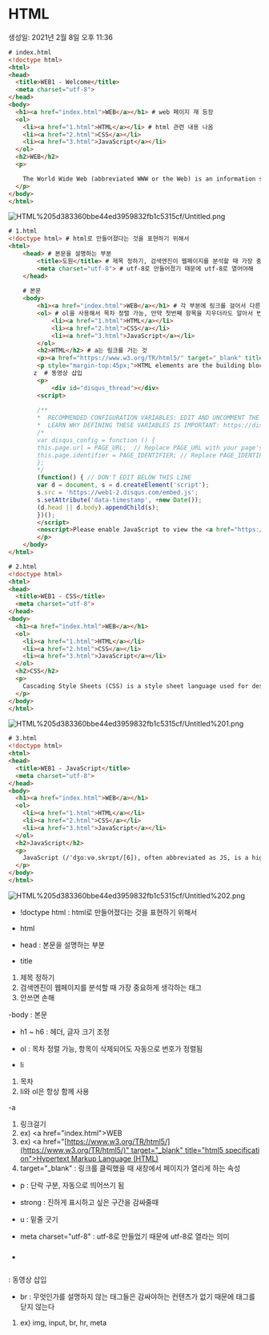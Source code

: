 # HTML

생성일: 2021년 2월 8일 오후 11:36

```html
# index.html
<!doctype html>
<html>
<head>
  <title>WEB1 - Welcome</title>
  <meta charset="utf-8">
</head>
<body>
  <h1><a href="index.html">WEB</a></h1> # web 페이지 재 등장
  <ol>
    <li><a href="1.html">HTML</a></li> # html 관련 내용 나옴
    <li><a href="2.html">CSS</a></li>
    <li><a href="3.html">JavaScript</a></li>
  </ol>
  <h2>WEB</h2>
  <p>

    The World Wide Web (abbreviated WWW or the Web) is an information space where documents and other web resources are identified by Uniform Resource Locators (URLs), interlinked by hypertext links, and can be accessed via the Internet.[1] English scientist Tim Berners-Lee invented the World Wide Web in 1989. He wrote the first web browser computer program in 1990 while employed at CERN in Switzerland.[2][3] The Web browser was released outside of CERN in 1991, first to other research institutions starting in January 1991 and to the general public on the Internet in August 1991.
  </p>
</body>
</html>
```

![HTML%205d383360bbe44ed3959832fb1c5315cf/Untitled.png](HTML%205d383360bbe44ed3959832fb1c5315cf/Untitled.png)

```html
# 1.html
<!doctype html> # html로 만들어졌다는 것을 표현하기 위해서
<html>
    <head> # 본문을 설명하는 부분
        <title>도원</title> # 제목 정하기, 검색엔진이 웹페이지를 분석할 때 가장 중요하게 생각하는 태그이기 때문에 안쓰면 손해
        <meta charset="utf-8"> # utf-8로 만들어졌기 때문에 utf-8로 열어야해
    </head>
    
    # 본문
    <body>
        <h1><a href="index.html">WEB</a></h1> # 각 부분에 링크를 걸어서 다른 페이지와 연결시키기
        <ol> # ol을 사용해서 목차 정렬 가능, 만약 첫번째 항목을 지우더라도 알아서 번호가 정렬됨
            <li><a href="1.html">HTML</a></li>
            <li><a href="2.html">CSS</a></li>
            <li><a href="3.html">JavaScript</a></li>
        </ol>
        <h2>HTML</h2> # a는 링크를 거는 것
        <p><a href="https://www.w3.org/TR/html5/" target="_blank" title="html5 specification">Hypertext Markup Language (HTML)</a> is the standard markup language for <strong>creating <u>web</u> pages</strong> and web applications.Web browsers receive HTML documents from a web server or from local storage and render them into multimedia web pages. HTML describes the structure of a web page semantically and originally included cues for the appearance of the document.</p>
        <p style="margin-top:45px;">HTML elements are the building blocks of HTML pages. With HTML constructs, images and other objects, such as interactive forms, may be embedded into the rendered page. It provides a means to create structured documents by denoting structural semantics for text such as headings, paragraphs, lists, links, quotes and other items. HTML elements are delineated by tags, written using angle brackets. </p>
       z  # 동영상 삽입
        <p>
            <div id="disqus_thread"></div>
        <script>
        
        /**
        *  RECOMMENDED CONFIGURATION VARIABLES: EDIT AND UNCOMMENT THE SECTION BELOW TO INSERT DYNAMIC VALUES FROM YOUR PLATFORM OR CMS.
        *  LEARN WHY DEFINING THESE VARIABLES IS IMPORTANT: https://disqus.com/admin/universalcode/#configuration-variables*/
        /*
        var disqus_config = function () {
        this.page.url = PAGE_URL;  // Replace PAGE_URL with your page's canonical URL variable
        this.page.identifier = PAGE_IDENTIFIER; // Replace PAGE_IDENTIFIER with your page's unique identifier variable
        };
        */
        (function() { // DON'T EDIT BELOW THIS LINE
        var d = document, s = d.createElement('script');
        s.src = 'https://web1-2.disqus.com/embed.js';
        s.setAttribute('data-timestamp', +new Date());
        (d.head || d.body).appendChild(s);
        })();
        </script>
        <noscript>Please enable JavaScript to view the <a href="https://disqus.com/?ref_noscript">comments powered by Disqus.</a></noscript>
        </p>
    </body>
</html>
```

```html
# 2.html
<!doctype html>
<html>
<head>
  <title>WEB1 - CSS</title>
  <meta charset="utf-8">
</head>
<body>
  <h1><a href="index.html">WEB</a></h1>
  <ol>
    <li><a href="1.html">HTML</a></li>
    <li><a href="2.html">CSS</a></li>
    <li><a href="3.html">JavaScript</a></li>
  </ol>
  <h2>CSS</h2>
  <p>
    Cascading Style Sheets (CSS) is a style sheet language used for describing the presentation of a document written in a markup language. Although most often used to set the visual style of web pages and user interfaces written in HTML and XHTML, the language can be applied to any XML document, including plain XML, SVG and XUL, and is applicable to rendering in speech, or on other media. Along with HTML and JavaScript, CSS is a cornerstone technology used by most websites to create visually engaging webpages, user interfaces for web applications, and user interfaces for many mobile applications.
  </p>
</body>
</html>
```

![HTML%205d383360bbe44ed3959832fb1c5315cf/Untitled%201.png](HTML%205d383360bbe44ed3959832fb1c5315cf/Untitled%201.png)

```html
# 3.html
<!doctype html>
<html>
<head>
  <title>WEB1 - JavaScript</title>
  <meta charset="utf-8">
</head>
<body>
  <h1><a href="index.html">WEB</a></h1>
  <ol>
    <li><a href="1.html">HTML</a></li>
    <li><a href="2.html">CSS</a></li>
    <li><a href="3.html">JavaScript</a></li>
  </ol>
  <h2>JavaScript</h2>
  <p>
    JavaScript (/ˈdʒɑːvəˌskrɪpt/[6]), often abbreviated as JS, is a high-level, dynamic, weakly typed, prototype-based, multi-paradigm, and interpreted programming language. Alongside HTML and CSS, JavaScript is one of the three core technologies of World Wide Web content production. It is used to make webpages interactive and provide online programs, including video games. The majority of websites employ it, and all modern web browsers support it without the need for plug-ins by means of a built-in JavaScript engine. Each of the many JavaScript engines represent a different implementation of JavaScript, all based on the ECMAScript specification, with some engines not supporting the spec fully, and with many engines supporting additional features beyond ECMA.
  </p>
</body>
</html>
```

![HTML%205d383360bbe44ed3959832fb1c5315cf/Untitled%202.png](HTML%205d383360bbe44ed3959832fb1c5315cf/Untitled%202.png)

- !doctype html
: html로 만들어졌다는 것을 표현하기 위해서

- html
- head
: 본문을 설명하는 부분

- title
1. 제목 정하기
2. 검색엔진이 웹페이지를 분석할 때 가장 중요하게 생각하는 태그
3. 안쓰면 손해

-body
: 본문

- h1 ~ h6
: 헤더, 글자 크기 조정

- ol
: 목차 정렬 가능, 항목이 삭제되어도 자동으로 번호가 정렬됨

- li
1. 목차
2. li와 ol은 항상 함께 사용

-a
1. 링크걸기
2. ex) <a href="index.html">WEB</a>
3. ex) <a href="[https://www.w3.org/TR/html5/](https://www.w3.org/TR/html5/)" target="_blank" title="html5 specification">Hypertext Markup Language (HTML)</a>
4. target="_blank"
: 링크를 클릭했을 때 새창에서 페이지가 열리게 하는 속성

- p
: 단락 구분, 자동으로 띄어쓰기 됨

- strong
: 진하게 표시하고 싶은 구간을 감싸줄때

- u
: 밑줄 긋기

- meta charset="utf-8"
: utf-8로 만들었기 때문에 utf-8로 열라는 의미

- <pre><code><p><iframe width="560" height="315" src="[https://www.youtube.com/embed/jSJM9iOiQ1g](https://www.youtube.com/embed/jSJM9iOiQ1g)" frameborder="0" allowfullscreen></iframe> </p></code></pre>
: 동영상 삽입

- br
: 무엇인가를 설명하지 않는 태그들은 감싸야하는 컨텐츠가 없기 때문에 태그를 닫지 않는다
1. ex) img, input, br, hr, meta
